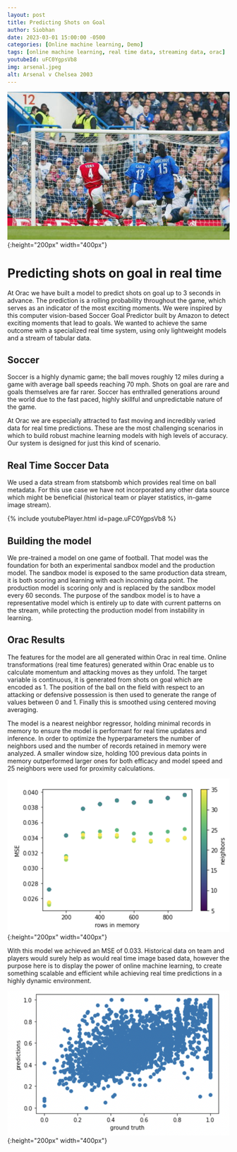 ```yaml
---
layout: post
title: Predicting Shots on Goal
author: Siobhan 
date: 2023-03-01 15:00:00 -0500
categories: [Online machine learning, Demo]
tags: [online machine learning, real time data, streaming data, orac]
youtubeId: uFC0YgpsVb8
img: arsenal.jpeg
alt: Arsenal v Chelsea 2003
---
```

![Arsenal v Chelsea](/arsenal.jpeg){:height="200px" width="400px"}

# Predicting shots on goal in real time


At Orac we have built a model to predict shots on goal up to 3 seconds in advance. The prediction is a rolling probability throughout the game, which serves as an indicator of the most exciting moments. We were inspired by this computer vision-based Soccer Goal Predictor built by Amazon to detect exciting moments that lead to goals. We wanted to achieve the same outcome with a specialized real time system, using only lightweight models and a stream of tabular data.


## Soccer


Soccer is a highly dynamic game; the ball moves roughly 12 miles during a game with average ball speeds reaching 70 mph. Shots on goal are rare and goals themselves are far rarer. Soccer has enthralled generations around the world due to the fast paced, highly skillful and unpredictable nature of the game.


At Orac we are especially attracted to fast moving and incredibly varied data for real time predictions. These are the most challenging scenarios in which to build robust     machine learning models with high levels of accuracy. Our system is designed for just this kind of scenario.




## Real Time Soccer Data


We used a data stream from statsbomb which provides real time on ball metadata. For this use case we have not incorporated any other data source which might be beneficial (historical team or player statistics, in-game image stream).



{% include youtubePlayer.html id=page.uFC0YgpsVb8 %}


## Building the model


We pre-trained a model on one game of football. That model was the foundation for both an experimental sandbox model and the production model. The sandbox model is exposed to the same production data stream, it is both scoring and learning with each incoming data point. The production model is scoring only and is replaced by the sandbox model every 60 seconds. The purpose of the sandbox model is to have a representative model which is entirely up to date with current patterns on the stream, while protecting the production model from instability in learning. 


## Orac Results


The features for the model are all generated within Orac in real time. Online transformations (real time features) generated within Orac enable us to calculate momentum and attacking moves as they unfold. The target variable is continuous, it is generated from shots on goal which are encoded as 1. The position of the ball on the field with respect to an attacking or defensive possession is then used to generate the range of values between 0 and 1. Finally this is smoothed using centered moving averaging.

The model is a nearest neighbor regressor, holding minimal records in memory to ensure the model is performant for real time updates and inference. In order to optimize the hyperparameters the number of neighbors used and the number of records retained in memory were analyzed. A smaller window size, holding 100 previous data points in memory outperformed larger ones for both efficacy and model speed and 25 neighbors were used for proximity calculations. 


![Hyperparameter search](/soccer_hyperparameter.png){:height="200px" width="400px"}


With this model we achieved an MSE of 0.033. Historical data on team and players would surely help as would real time image based data, however the purpose here is to display the power of online machine learning, to create something scalable and efficient while achieving real time predictions in a highly dynamic environment.


![MSE](/soccer_mse.png){:height="200px" width="400px"}
